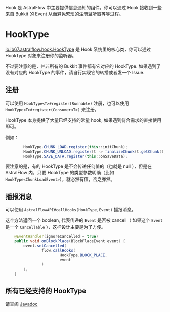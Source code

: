 Hook 是 AstralFlow 中主要提供信息通知的组件，你可以通过 Hook 接收到一些来自 Bukkit 的 Event 从而避免繁琐的注册监听器等等过程。

# HookType

[io.ib67.astralflow.hook.HookType](https://flow.bukkit.rip/javadoc/io/ib67/astralflow/hook/HookType.html) 是 Hook
系统里的核心类，你可以通过 HookType 对象来注册你的监听器。

不过要注意的是，并非所有的 Bukkit 事件都有它对应的 HookType. 如果遇到了没有对应的 HookType 的事件，请自行实现它的转播或者发一个 Issue.

## 注册

可以使用 `HookType<T>#register(Runnable)` 注册，也可以使用 `HookType<T>#register(Consumer<T>)` 来注册。

HookType 本身提供了大量已经支持的常量 hook, 如果遇到符合需求的直接使用即可。

例如：

```java
        HookType.CHUNK_LOAD.register(this::initChunk);
        HookType.CHUNK_UNLOAD.register(t -> finalizeChunk(t.getChunk()));
        HookType.SAVE_DATA.register(this::onSaveData);
```

要注意的是，有的 HookType 是不会传递任何值的（也就是 null ），但是在 AstralFlow 内，只要 HookType 的类型参数明确（比如`HookType<ChunkLoadEvent>`），就必然有值，否之亦然。

## 播报消息

可以使用 `AstralFlowAPI#callHooks(HookType,Event)` 播报消息。

这个方法返回一个 boolean, 代表传递的 `Event` 是否被 cancell（ 如果这个 `Event` 是一个 `Cancellable` ），这样设计主要是为了方便。

```java
    @EventHandler(ignoreCancelled = true)
    public void onBlockPlace(BlockPlaceEvent event) {
        event.setCancelled(
                flow.callHooks(
                        HookType.BLOCK_PLACE,
                        event
                )
        );
    }
```

## 所有已经支持的 HookType

请查阅 [Javadoc](https://flow.bukkit.rip/javadoc/io/ib67/astralflow/hook/HookType.html)